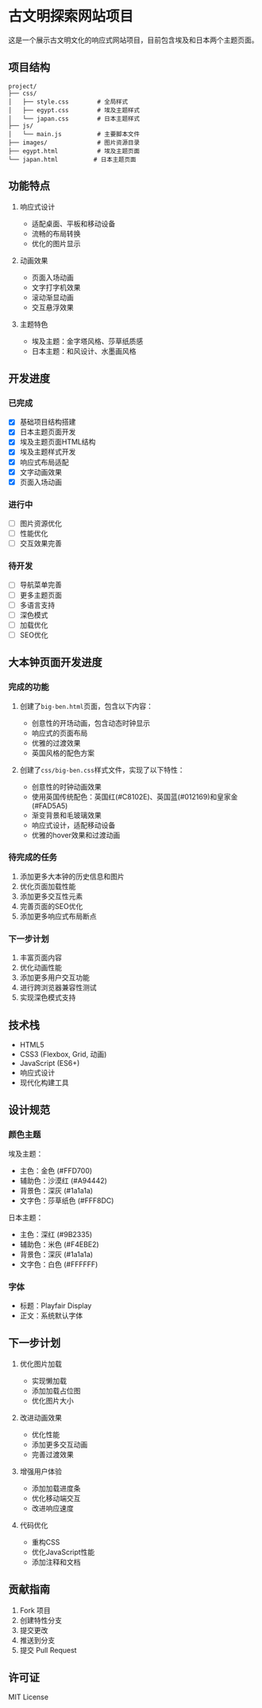 # 古文明探索网站项目

这是一个展示古文明文化的响应式网站项目，目前包含埃及和日本两个主题页面。

## 项目结构

```
project/
├── css/
│   ├── style.css        # 全局样式
│   ├── egypt.css        # 埃及主题样式
│   └── japan.css        # 日本主题样式
├── js/
│   └── main.js          # 主要脚本文件
├── images/              # 图片资源目录
├── egypt.html           # 埃及主题页面
└── japan.html          # 日本主题页面
```

## 功能特点

1. 响应式设计
   - 适配桌面、平板和移动设备
   - 流畅的布局转换
   - 优化的图片显示

2. 动画效果
   - 页面入场动画
   - 文字打字机效果
   - 滚动渐显动画
   - 交互悬浮效果

3. 主题特色
   - 埃及主题：金字塔风格、莎草纸质感
   - 日本主题：和风设计、水墨画风格

## 开发进度

### 已完成
- [x] 基础项目结构搭建
- [x] 日本主题页面开发
- [x] 埃及主题页面HTML结构
- [x] 埃及主题样式开发
- [x] 响应式布局适配
- [x] 文字动画效果
- [x] 页面入场动画

### 进行中
- [ ] 图片资源优化
- [ ] 性能优化
- [ ] 交互效果完善

### 待开发
- [ ] 导航菜单完善
- [ ] 更多主题页面
- [ ] 多语言支持
- [ ] 深色模式
- [ ] 加载优化
- [ ] SEO优化

## 大本钟页面开发进度

### 完成的功能
1. 创建了`big-ben.html`页面，包含以下内容：
   - 创意性的开场动画，包含动态时钟显示
   - 响应式的页面布局
   - 优雅的过渡效果
   - 英国风格的配色方案

2. 创建了`css/big-ben.css`样式文件，实现了以下特性：
   - 创意性的时钟动画效果
   - 使用英国传统配色：英国红(#C8102E)、英国蓝(#012169)和皇家金(#FAD5A5)
   - 渐变背景和毛玻璃效果
   - 响应式设计，适配移动设备
   - 优雅的hover效果和过渡动画

### 待完成的任务
1. 添加更多大本钟的历史信息和图片
2. 优化页面加载性能
3. 添加更多交互性元素
4. 完善页面的SEO优化
5. 添加更多响应式布局断点

### 下一步计划
1. 丰富页面内容
2. 优化动画性能
3. 添加更多用户交互功能
4. 进行跨浏览器兼容性测试
5. 实现深色模式支持

## 技术栈

- HTML5
- CSS3 (Flexbox, Grid, 动画)
- JavaScript (ES6+)
- 响应式设计
- 现代化构建工具

## 设计规范

### 颜色主题

埃及主题：
- 主色：金色 (#FFD700)
- 辅助色：沙漠红 (#A94442)
- 背景色：深灰 (#1a1a1a)
- 文字色：莎草纸色 (#FFF8DC)

日本主题：
- 主色：深红 (#9B2335)
- 辅助色：米色 (#F4EBE2)
- 背景色：深灰 (#1a1a1a)
- 文字色：白色 (#FFFFFF)

### 字体

- 标题：Playfair Display
- 正文：系统默认字体

## 下一步计划

1. 优化图片加载
   - 实现懒加载
   - 添加加载占位图
   - 优化图片大小

2. 改进动画效果
   - 优化性能
   - 添加更多交互动画
   - 完善过渡效果

3. 增强用户体验
   - 添加加载进度条
   - 优化移动端交互
   - 改进响应速度

4. 代码优化
   - 重构CSS
   - 优化JavaScript性能
   - 添加注释和文档

## 贡献指南

1. Fork 项目
2. 创建特性分支
3. 提交更改
4. 推送到分支
5. 提交 Pull Request

## 许可证

MIT License 